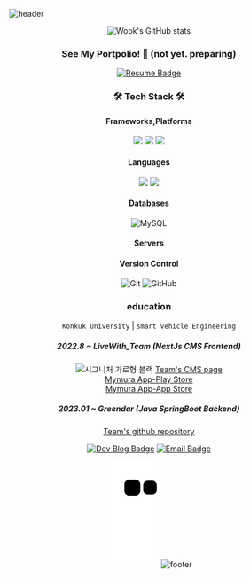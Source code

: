 ![header](https://capsule-render.vercel.app/api?type=transparent&color=gradient&height=200&section=header&text=Speculating%Wook&fontSize=50&fontColor=2E8B57)

<div align="center">

![Wook's GitHub stats](https://github-readme-stats.vercel.app/api?username=speculatingwook&show_icons=true&theme=vue-dark)

<h3 align="center">
 See My Portpolio! 🥰 (not yet. preparing)
</h3>

[![Resume Badge](http://img.shields.io/badge/-Portpolio-green?style=flat&logo=notion&logoColor=white)](https://outlu.notion.site/portfolio-b66d2b6d15544a34a75028a36f84f3c6)


### 🛠 Tech Stack 🛠

#### Frameworks,Platforms
<p>

  <img src="https://img.shields.io/badge/Spring-6DB33F?style=for-the-badge&logo=Spring&logoColor=white"/>

 <img src="https://img.shields.io/badge/Spring Boot-6DB33F.svg?&style=for-the-badge&logo=Spring Boot&logoColor=white"/>
   <img src="https://img.shields.io/badge/nextjs-000000.svg?style=for-the-badge&logo=nextjs&logoColor=white"/>
</p>


#### Languages
<p>
    <img src="https://img.shields.io/badge/java-007396?style=for-the-badge&logo=java&logoColor=white"/> 
    <img src="https://img.shields.io/badge/javaScript-F7DF1E?style=for-the-badge&logo=javascript&logoColor=white"/> 
</p>


#### Databases
![MySQL](https://img.shields.io/badge/mysql-4479A1?style=for-the-badge&logo=mysql&logoColor=white)


#### Servers





#### Version Control
![Git](https://img.shields.io/badge/git-%23F05033.svg?style=for-the-badge&logo=git&logoColor=white)
![GitHub](https://img.shields.io/badge/github-%23121011.svg?style=for-the-badge&logo=github&logoColor=white)


### education
`Konkuk University` | `smart vehicle Engineering`



##### 2022.8 ~ LiveWith_Team (NextJs CMS Frontend) 
![시그니처 가로형 블랙](https://user-images.githubusercontent.com/105579811/227689153-0a218c23-cc31-420c-9b99-cafd12ff92d7.png)
[Team's CMS page](https://cms.livewithtogether.com/authentication/login?returnUrl=%2F)  
[Mymura App-Play Store](https://play.google.com/store/apps/details?id=com.livewithtogether.nyam)   
[Mymura App-App Store](https://apps.apple.com/kr/app/%EB%83%A0-nyam/id6443465109)


##### 2023.01 ~ Greendar (Java SpringBoot Backend) 
[Team's github repository](https://github.com/Team-Greendar/GreendarServer)



[![Dev Blog Badge](http://img.shields.io/badge/Tech%20Blog-11B48A?style=flat&logo=Vimeo&logoColor=white)](https://half-develop-er.tistory.com/) [![Email Badge](http://img.shields.io/badge/-Gmail-orange?style=flat&logo=Gmail&logoColor=white)](mailto:bwook9908@gmail.com)

![snake gif](https://github.com/speculatingwook/speculatingwook/blob/output/github-contribution-grid-snake.svg)
![footer](https://capsule-render.vercel.app/api?type=waving&color=2E8B57&height=200&section=footer)
</box>

